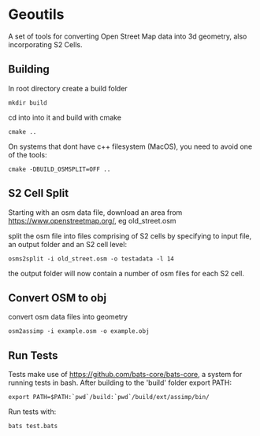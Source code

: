 # Geoutils

A set of tools for converting Open Street Map data into 3d geometry, also incorporating S2 Cells.

## Building

In root directory create a build folder

    mkdir build

cd into into it and build with cmake

    cmake ..

On systems that dont have c++ filesystem (MacOS), you need to avoid one of the tools:

    cmake -DBUILD_OSMSPLIT=OFF ..

## S2 Cell Split

Starting with an osm data file, download an area from https://www.openstreetmap.org/, eg old_street.osm

split the osm file into files comprising of S2 cells by specifying to input file, an output folder and an S2 cell level:

    osms2split -i old_street.osm -o testadata -l 14

the output folder will now contain a number of osm files for each S2 cell.

## Convert OSM to obj

convert osm data files into geometry

    osm2assimp -i example.osm -o example.obj

## Run Tests

Tests make use of https://github.com/bats-core/bats-core, a system for running tests in bash.
After building to the 'build' folder export PATH:

    export PATH=$PATH:`pwd`/build:`pwd`/build/ext/assimp/bin/

Run tests with:

    bats test.bats
